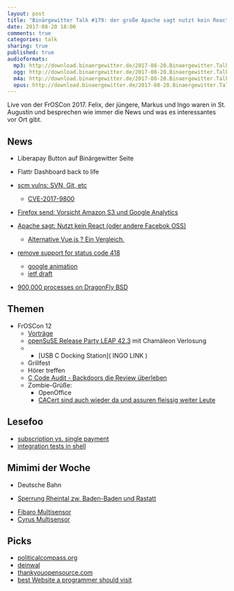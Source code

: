 ```yaml
---
layout: post
title: "Binärgewitter Talk #179: der große Apache sagt nutzt kein React"
date: 2017-08-20 18:00
comments: true
categories: talk
sharing: true
published: true
audioformats:
  mp3: http://download.binaergewitter.de/2017-08-20.Binaergewitter.Talk.179.mp3
  ogg: http://download.binaergewitter.de/2017-08-20.Binaergewitter.Talk.179.ogg
  m4a: http://download.binaergewitter.de/2017-08-20.Binaergewitter.Talk.179.m4a
  opus: http://download.binaergewitter.de/2017-08-20.Binaergewitter.Talk.179.opus
---
```

Live von der FrOSCon 2017. Felix, der jüngere, Markus und Ingo waren in St. Augustin und besprechen wie immer die News und was es interessantes vor Ort gibt.

## News
- Liberapay Button auf Binärgewitter Seite
- Flattr Dashboard back to life
- [scm vulns: SVN, Git, etc]( http://blog.recurity-labs.com/2017-08-10/scm-vulns )
  * [CVE-2017-9800]( https://subversion.apache.org/security/CVE-2017-9800-advisory.txt )

- [Firefox send: Vorsicht Amazon S3 und Google Analytics]( https://www.kuketz-blog.de/firefox-send-setzt-mozilla-erneut-auf-google-analytics/ )
- [Apache sagt: Nutzt kein React (oder andere Facebok OSS)]( 
https://www.heise.de/developer/meldung/Apache-Software-Foundation-will-keine-Projekte-mit-Facebook-Lizenz-unter-ihrem-Dach-3778887.html )
  * [Alternative Vue.js ? Ein Vergleich.]( https://vuejs.org/v2/guide/comparison.html#React )
- [remove support for status code 418]( https://github.com/golang/go/issues/21326 )
  * [google animation]( https://www.google.com/teapot )
  * [ietf draft]( https://tools.ietf.org/id/draft-nottingham-thanks-larry-00.html )
- [900,000 processes on DragonFly BSD]( http://lists.dragonflybsd.org/pipermail/users/2017-August/313552.html )

## Themen
- FrOSCon 12
    * [Vorträge]( https://media.ccc.de/c/froscon2017 )
    * [openSuSE Release Party LEAP 42.3]( https://news.opensuse.org/2017/07/17/plan-a-community-release-party-for-opensuse-leap-42-3/ ) mit Chamäleon Verlosung
    * * [USB C Docking Station]( INGO LINK )
    * Grillfest
    * Hörer treffen
    * [C Code Audit - Backdoors die Review überleben]( http://underhanded-c.org/ )
    * Zombie-Grüße: 
      - OpenOffice
      - [CACert sind auch wieder da und assuren fleissig weiter Leute]( http://blog.cacert.org/2017/08/cacert-and-secure-u-at-froscon-2017/ )

## Lesefoo
- [subscription vs. single payment]( https://medium.com/building-ulysses/why-were-switching-ulysses-to-subscription-47f80b07a9cd )
- [integration tests in shell]( https://zachholman.com/posts/integration-tests )

## Mimimi der Woche
- Deutsche Bahn 
 * [Sperrung Rheintal zw. Baden-Baden und Rastatt]( 
https://www.swr.de/swraktuell/bw/sperrung-dauert-wohl-noch-bis-mitte-september/-/id=1622/did=20127050/nid=1622/ushjxw/index.html )
- [Fibaro Multisensor]( http://amzn.to/2veuxO3 )
- [Cyrus Multisensor]( http://amzn.to/2xfWN4r )

## Picks
- [politicalcompass.org](https://www.politicalcompass.org )
- [deinwal](https://deinwal.de/home )
- [thankyouopensource.com](https://www.thankyouopensource.com/ )
- [best Website a programmer should visit](https://github.com/sdmg15/Best-websites-a-programmer-should-visit )

